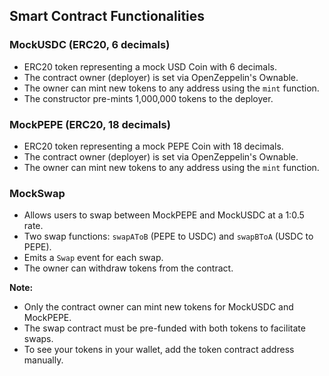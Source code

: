 ## Smart Contract Functionalities

### MockUSDC (ERC20, 6 decimals)

- ERC20 token representing a mock USD Coin with 6 decimals.
- The contract owner (deployer) is set via OpenZeppelin's Ownable.
- The owner can mint new tokens to any address using the `mint` function.
- The constructor pre-mints 1,000,000 tokens to the deployer.

### MockPEPE (ERC20, 18 decimals)

- ERC20 token representing a mock PEPE Coin with 18 decimals.
- The contract owner (deployer) is set via OpenZeppelin's Ownable.
- The owner can mint new tokens to any address using the `mint` function.

### MockSwap

- Allows users to swap between MockPEPE and MockUSDC at a 1:0.5 rate.
- Two swap functions: `swapAToB` (PEPE to USDC) and `swapBToA` (USDC to PEPE).
- Emits a `Swap` event for each swap.
- The owner can withdraw tokens from the contract.

**Note:**

- Only the contract owner can mint new tokens for MockUSDC and MockPEPE.
- The swap contract must be pre-funded with both tokens to facilitate swaps.
- To see your tokens in your wallet, add the token contract address manually.
